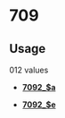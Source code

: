 # 709

## Usage

012 values

-   **[7092\_$a](../../tags/709/7092_a-1.md)**  

-   **[7092\_$e](../../tags/709/7092_e-2.md)**  


